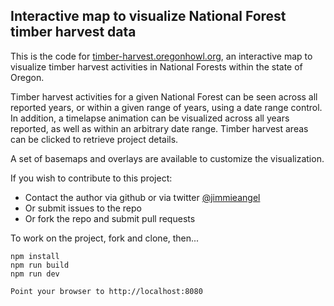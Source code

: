 ## Interactive map to visualize National Forest timber harvest data

This is the code for [timber-harvest.oregonhowl.org](https://timber-harvest.oregonhowl.org/), an interactive map to visualize timber harvest activities in National Forests within the state of Oregon.

Timber harvest activities for a given National Forest can be seen across all reported years, or within a given range of years, using a date range control. In addition, a timelapse animation can be visualized across all years reported, as well as within an arbitrary date range. Timber harvest areas can be clicked to retrieve project details.

A set of basemaps and overlays are available to customize the visualization.

If you wish to contribute to this project:

* Contact the author via github or via twitter [@jimmieangel](https://twitter.com/jimmieangel)
* Or submit issues to the repo
* Or fork the repo and submit pull requests

To work on the project, fork and clone, then...

```
npm install
npm run build
npm run dev

Point your browser to http://localhost:8080
```
